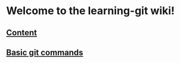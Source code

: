 # Welcome to the learning-git wiki!  

## [Content](https://github.com/pytherik/learning-git/wiki/Content)  
## [Basic git commands](https://github.com/pytherik/learning-git/wiki/Basic-Commands-Overview)
